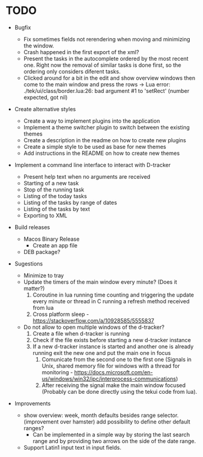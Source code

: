 # TODO

* Bugfix
    + Fix sometimes fields not rerendering when moving and minimizing the window.
    + Crash happened in the first export of the xml?
    + Present the tasks in the autocomplete ordered by the most recent one. Right now the removal of similar tasks is done first, so the ordering only considers diferent tasks.
    + Clicked around for a bit in the edit and show overview windows then come to the main window and press the rows -> Lua error: ./tek/ui/class/border.lua:26: bad argument #1 to 'setRect' (number expected, got nil)

* Create alternative styles
    + Create a way to implement plugins into the application
    + Implement a theme switcher plugin to switch between the existing themes
    + Create a description in the readme on how to create new plugins
    + Create a simple style to be used as base for new themes
    + Add instructions in the README on how to create new themes

* Implement a command line interface to interact with D-tracker
    + Present help text when no arguments are received
    + Starting of a new task
    + Stop of the running task
    + Listing of the today tasks
    + Listing of the tasks by range of dates
    + Listing of the tasks by text
    + Exporting to XML

* Build releases
    + Macos Binary Release
        - Create an app file
    + DEB package?

* Sugestions
    + Minimize to tray
    + Update the timers of the main window every minute? (Does it matter?)
        1. Coroutine in lua running time counting and triggering the update every minute or thread in C running a refresh method received from lua
        2. Cross platform sleep - https://stackoverflow.com/a/10928585/5555837
    + Do not allow to open multiple windows of the d-tracker?
        1. Create a file when d-tracker is running
        2. Check if the file exists before starting a new d-tracker instance
        3. If a new d-tracker instance is started and another one is already running exit the new one and put the main one in focus
            1. Comunicate from the second one to the first one (Signals in Unix, shared memory file for windows with a thread for monitoring - https://docs.microsoft.com/en-us/windows/win32/ipc/interprocess-communications)
            2. After receiving the signal make the main window focused (Probably can be done directly using the tekui code from lua).

* Improvements
    + show overview: week, month defaults besides range selector. (improvement over hamster) add possibility to define other default ranges?
        - Can be implemented in a simple way by storing the last search range and by providing two arrows on the side of the date range.
    + Support Latin1 input text in input fields.

